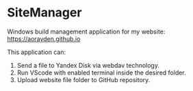 # SiteManager
Windows build management application for my website: https://aorayden.github.io

This application can:
1. Send a file to Yandex Disk via webdav technology.
2. Run VScode with enabled terminal inside the desired folder.
3. Upload website file folder to GitHub repository.
